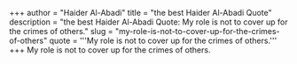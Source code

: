 +++
author = "Haider Al-Abadi"
title = "the best Haider Al-Abadi Quote"
description = "the best Haider Al-Abadi Quote: My role is not to cover up for the crimes of others."
slug = "my-role-is-not-to-cover-up-for-the-crimes-of-others"
quote = '''My role is not to cover up for the crimes of others.'''
+++
My role is not to cover up for the crimes of others.
